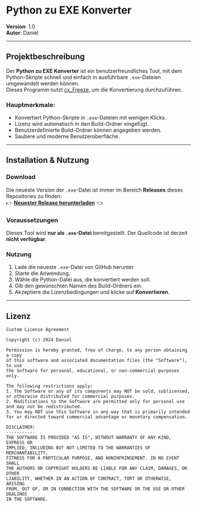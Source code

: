 # Python zu EXE Konverter

**Version**: 1.0  
**Autor**: Daniel  

---

## Projektbeschreibung

Der **Python zu EXE Konverter** ist ein benutzerfreundliches Tool, mit dem Python-Skripte schnell und einfach in ausführbare `.exe`-Dateien umgewandelt werden können.  
Dieses Programm nutzt [cx_Freeze](https://cx-freeze.readthedocs.io/), um die Konvertierung durchzuführen.  

### Hauptmerkmale:
- Konvertiert Python-Skripte in `.exe`-Dateien mit wenigen Klicks.  
- Lizenz wird automatisch in den Build-Ordner eingefügt.  
- Benutzerdefinierte Build-Ordner können angegeben werden.  
- Saubere und moderne Benutzeroberfläche.  

---

## Installation & Nutzung

### Download
Die neueste Version der `.exe`-Datei ist immer im Bereich **Releases** dieses Repositories zu finden:  
👉 **[Neuester Release herunterladen](https://github.com/danielpudev/py-to-exe/releases)** 👈

### Voraussetzungen
Dieses Tool wird **nur als `.exe`-Datei** bereitgestellt. Der Quellcode ist derzeit **nicht verfügbar**.

### Nutzung
1. Lade die neueste `.exe`-Datei von GitHub herunter.  
2. Starte die Anwendung.  
3. Wähle die Python-Datei aus, die konvertiert werden soll.  
4. Gib den gewünschten Namen des Build-Ordners ein.  
5. Akzeptiere die Lizenzbedingungen und klicke auf **Konvertieren**.  

---

## Lizenz

```text
Custom License Agreement

Copyright (c) 2024 Daniel

Permission is hereby granted, free of charge, to any person obtaining a copy
of this software and associated documentation files (the "Software"), to use
the Software for personal, educational, or non-commercial purposes only.

The following restrictions apply:
1. The Software or any of its components may NOT be sold, sublicensed, or otherwise distributed for commercial purposes.
2. Modifications to the Software are permitted only for personal use and may not be redistributed.
3. You may NOT use this Software in any way that is primarily intended for or directed toward commercial advantage or monetary compensation.

DISCLAIMER:
-----------
THE SOFTWARE IS PROVIDED "AS IS", WITHOUT WARRANTY OF ANY KIND, EXPRESS OR
IMPLIED, INCLUDING BUT NOT LIMITED TO THE WARRANTIES OF MERCHANTABILITY,
FITNESS FOR A PARTICULAR PURPOSE, AND NONINFRINGEMENT. IN NO EVENT SHALL
THE AUTHORS OR COPYRIGHT HOLDERS BE LIABLE FOR ANY CLAIM, DAMAGES, OR OTHER
LIABILITY, WHETHER IN AN ACTION OF CONTRACT, TORT OR OTHERWISE, ARISING
FROM, OUT OF, OR IN CONNECTION WITH THE SOFTWARE OR THE USE OR OTHER DEALINGS
IN THE SOFTWARE.
